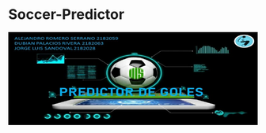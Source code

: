 # Soccer-Predictor
![](https://github.com/georsan/Soccer-Predictor/blob/main/Soccer-predictor.jpeg)
